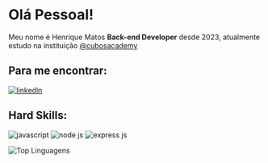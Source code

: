 # Olá Pessoal!

Meu nome é Henrique Matos **Back-end Developer** desde 2023, atualmente estudo na instituição [@cubosacademy](https://cubos.academy/)

## Para me encontrar:
[![linkedln](https://img.shields.io/badge/LinkedIn-0077B5?style=for-the-badge&logo=linkedin&logoColor=white)](https://www.linkedin.com/in/henrique-matos-964307226/)

## Hard Skills:
![javascript](https://img.shields.io/badge/JavaScript-323330?style=for-the-badge&logo=javascript&logoColor=F7DF1E) ![node js](https://img.shields.io/badge/Node%20js-339933?style=for-the-badge&logo=nodedotjs&logoColor=white)
![express js](https://img.shields.io/badge/Express%20js-000000?style=for-the-badge&logo=express&logoColor=white)

![Top Linguagens](https://github-readme-stats.vercel.app/api/top-langs/?username=HenriqueMundim&theme=tokyonight&custom_title=Top%20%Linguagens)
